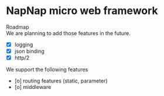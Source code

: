 # NapNap micro web framework

Roadmap <br/>
We are planning to add those features in the future.
- [x] logging
- [x] json binding
- [x] http/2

We support the following features
- [o] routing features (static, parameter)
- [o] middleware 